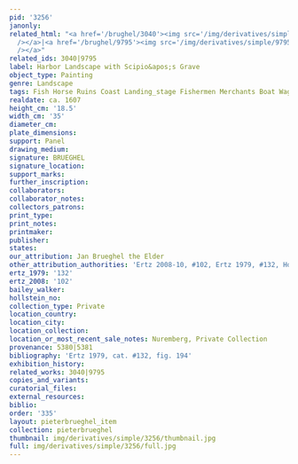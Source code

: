```yaml
---
pid: '3256'
janonly: 
related_html: "<a href='/brughel/3040'><img src='/img/derivatives/simple/3040/thumbnail.jpg'
  /></a>|<a href='/brughel/9795'><img src='/img/derivatives/simple/9795/thumbnail.jpg'
  /></a>"
related_ids: 3040|9795
label: Harbor Landscape with Scipio&apos;s Grave
object_type: Painting
genre: Landscape
tags: Fish Horse Ruins Coast Landing_stage Fishermen Merchants Boat Wagon
realdate: ca. 1607
height_cm: '18.5'
width_cm: '35'
diameter_cm: 
plate_dimensions: 
support: Panel
drawing_medium: 
signature: BRUEGHEL
signature_location: 
support_marks: 
further_inscription: 
collaborators: 
collaborator_notes: 
collectors_patrons: 
print_type: 
print_notes: 
printmaker: 
publisher: 
states: 
our_attribution: Jan Brueghel the Elder
other_attribution_authorities: 'Ertz 2008-10, #102, Ertz 1979, #132, Honig database'
ertz_1979: '132'
ertz_2008: '102'
bailey_walker: 
hollstein_no: 
collection_type: Private
location_country: 
location_city: 
location_collection: 
location_or_most_recent_sale_notes: Nuremberg, Private Collection
provenance: 5380|5381
bibliography: 'Ertz 1979, cat. #132, fig. 194'
exhibition_history: 
related_works: 3040|9795
copies_and_variants: 
curatorial_files: 
external_resources: 
biblio: 
order: '335'
layout: pieterbrueghel_item
collection: pieterbrueghel
thumbnail: img/derivatives/simple/3256/thumbnail.jpg
full: img/derivatives/simple/3256/full.jpg
---
```

